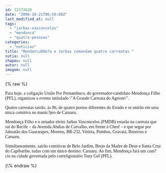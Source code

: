 ```yaml
---
id: 12373628
date: "2006-10-21T06:50:00Z"
last_modified_at: null
tags:
  - "jarbas-vasconcelos"
  - "mendonca"
  - "quatro-pessoas"
categories:
  - "noticias"
title: "Mendon\u00e7a e Jarbas comandam quatro carreatas "
sutia: null
chapeu: null
autor: null
imagem: null
---
```

{\% raw %}
<p><P><FONT face=Verdana>Para hoje, a coligação União Por Pernambuco, do governador-candidato Mendonça Filho (PFL),&nbsp;organizou o evento intitulado \"A Grande Carreata do Agreste\". </FONT></P></p>
<p><P><FONT face=Verdana>Quatro carreatas sairão, às 8h, de quatro pontos diferentes do Estado e se unirão em uma única comitiva no munic?pio de Caruaru.</FONT></P></p>
<p><P><FONT face=Verdana>Mendonça Filho e o senador eleito Jarbas Vasconcelos (PMDB)&nbsp;estarão na carreata que sai do Recife – da Avenida Abdias de Carvalho, em frente à Chesf – e que segue por Jaboatão dos Guararapes, Moreno, BR-232, Vitória, Pombos, Gravatá, Bezerros e Caruaru. </FONT></P></p>
<p><P><FONT face=Verdana>Simultaneamente, sairão comitivas de Belo Jardim, Brejo da Madre de Deus e Santa Cruz do Capibaribe, todas com um único destino: Caruaru. Ao fim, Mendonça fará um com?cio na cidade governada pelo correligionário Tony Gel (PFL).</FONT></P> </p>
{\% endraw %}